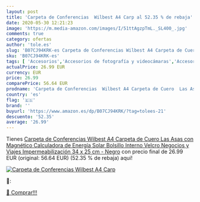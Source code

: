 ```yaml
---
layout: post
title: 'Carpeta de Conferencias  Wilbest A4 Carp al 52.35 % de rebaja'
date: 2020-05-30 12:21:23
image: 'https://m.media-amazon.com/images/I/51ttAgzpTmL._SL400_.jpg'
comments: true
category: ofertas
author: 'tole.es'
slug: 'B07CJ94KRK-es Carpeta de Conferencias Wilbest A4 Carpeta de Cuero Las...'
sku: 'B07CJ94KRK-es'
tags: [ 'Accesorios','Accesorios de fotografía y videocámaras','Accesorios para portátiles y netbooks','Bolsas y fundas para cámaras compactas','Bolsas y fundas para cámaras digitales','Bolsas y fundas para cámaras,  videocámaras y prismáticos','Bolsas y fundas para portátiles y netbooks','Electrónica','Fotografía y videocámaras','Informática','Mochilas para portátiles y netbooks','calculadora', ]
actualPrice: 26.99 EUR
currency: EUR
price: 26.99
comparePrice: 56.64 EUR
prodname: 'Carpeta de Conferencias  Wilbest A4 Carpeta de Cuero  Las Asas con Magnético  Calculadora de Energía Solar  Bolsillo Interno Velcro  Negocios y Viajes  Impermeabilización  34 x 25 cm - Negro'
country: 'es'
flag: '🇪🇸'
brand: ''
buyurl: 'https://www.amazon.es/dp/B07CJ94KRK/?tag=tolees-21'
descuento: '52.35'
average: '26.99'
---
```


Tienes [Carpeta de Conferencias  Wilbest A4 Carpeta de Cuero  Las Asas con Magnético  Calculadora de Energía Solar  Bolsillo Interno Velcro  Negocios y Viajes  Impermeabilización  34 x 25 cm - Negro](https://www.amazon.es/dp/B07CJ94KRK/?tag=tolees-21) con precio final de  26.99 EUR (original: 56.64 EUR) (52.35 %  de rebaja) aqui!

[![Carpeta de Conferencias  Wilbest A4 Carp](https://m.media-amazon.com/images/I/51ttAgzpTmL._SL400_.jpg)](https://www.amazon.es/dp/B07CJ94KRK/?tag=tolees-21)

🔎:


[🛒 Comprar!!!](https://www.amazon.es/dp/B07CJ94KRK/?tag=tolees-21)
